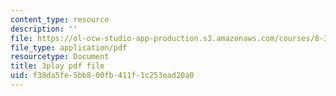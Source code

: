 ```yaml
---
content_type: resource
description: ''
file: https://ol-ocw-studio-app-production.s3.amazonaws.com/courses/8-333-statistical-mechanics-i-statistical-mechanics-of-particles-fall-2013/f38da5fe5bb800fb411f1c253ead20a0_b1P0hurY6UE.pdf
file_type: application/pdf
resourcetype: Document
title: 3play pdf file
uid: f38da5fe-5bb8-00fb-411f-1c253ead20a0
---
```

